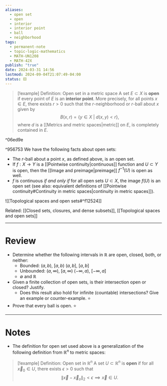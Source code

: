 ```yaml
---
aliases:
  - open set
  - open
  - interior
  - interior point
  - ball
  - neighborhood
tags:
  - permanent-note
  - topic-logic-mathematics
  - MATH-UN1208
  - MATH-42X
publish: "true"
date: 2024-03-31 14:56
lastmod: 2024-09-04T21:07:49-04:00
status: 🟨
---
```

>[!example] Definition: Open set in a metric space
>A set $E \subset X$ is **open** if every point of $E$ is an **interior point**. More precisely, for all points $x \in E$, there exists $r>0$ such that the $r$-neighborhood or $r$-ball about $x$ given by 
>$$
>B(x, r) = \{y \in X \ | \ d(x,y) < r \},
>$$ 
>where $d$ is a [[Metrics and metric spaces|metric]] on $E$, is completely contained in $E$.

^06ed9e

^956753
We have the following facts about open sets:
- The $r$-ball about a point $x$, as defined above, is an open set.
- If $f: X \to Y$ is a [[Pointwise continuity|continuous]] function and $U \subset Y$ is open, then the [[Image and preimage|preimage]] $f^{-1}(U)$ is open as well.
- $f$ is continuous *if and only if* for all open sets $U \subset X$, the image $f(U$) is an open set (see also: equivalent definitions of [[Pointwise continuity#Continuity in metric spaces|continuity in metric spaces]]).

![[Topological spaces and open sets#^f12524]]

Related: [[Closed sets, closures, and dense subsets]], [[Topological spaces and open sets]]

---
# Review

- Determine whether the following intervals in $\mathbb R$ are open, closed, both, or neither: 
	- Bounded: $(a,b)$, $[a,b)$ $(a,b]$, $[a,b]$
	- Unbounded: $(a,\infty)$, $[a,\infty)$ $(-\infty, a)$, $[-\infty, a]$
	- $\emptyset$ and $\mathbb R$
- Given a finite collection of open sets, is their intersection open or closed? Justify.
	- Does this result also hold for infinite (countable) intersections? Give an example or counter-example. ⭐
- Prove that every ball is open. ⭐

---
# Notes

- The definition for open set used above is a generalization of the following definition from $\mathbb R^n$ to metric spaces:

>[!example] Definition: Open set in $\mathbb R^n$
>A set $U \subset \mathbb R^n$ is **open** if for all $\vec x_0 \in U$, there exists $\epsilon > 0$ such that
>$$ 
>\| \vec x - \vec x_o \|_2 < \epsilon \implies \vec x \in U.
>$$
